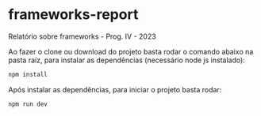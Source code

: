 # frameworks-report
Relatório sobre frameworks - Prog. IV - 2023

Ao fazer o clone ou download do projeto basta rodar o comando abaixo na pasta raíz, para instalar as dependências (necessário node js instalado):

```sh
npm install
```

Após instalar as dependências, para iniciar o projeto basta rodar:

```sh
npm run dev
```

